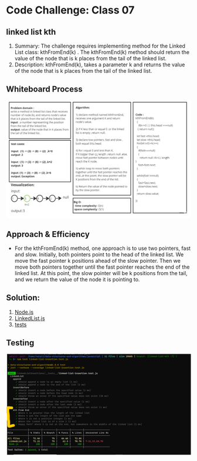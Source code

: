 # Code Challenge: Class 07
## linked list kth
1.   Summary:
                The challenge requires implementing method for the Linked List class: kthFromEnd(k) . The kthFromEnd(k) method should return the value of the node that is k places from the tail of the linked list.
2. Description:
                kthFromEnd(k), takes a parameter k and returns the value of the node that is k places from the tail of the linked list.
## Whiteboard Process
![Page 1](./Untitled1%20(1).jpg)
## Approach & Efficiency
- For the kthFromEnd(k) method, one approach is to use two pointers, fast and slow. Initially, both pointers point to the head of the linked list. We move the fast pointer k positions ahead of the slow pointer. Then we move both pointers together until the fast pointer reaches the end of the linked list. At this point, the slow pointer will be k positions from the tail, and we return the value of the node it is pointing to.
## Solution:
1. [Node.js](../linkedListInsertions/lib/Node.js)
2. [LinkedList.js](../linkedListInsertions/lib/LinkedList.js)
3. [tests](../linkedListInsertions/__tests__/linked-list-insertion.test.js)
## Testing
![Page 1](./tests1.png)

